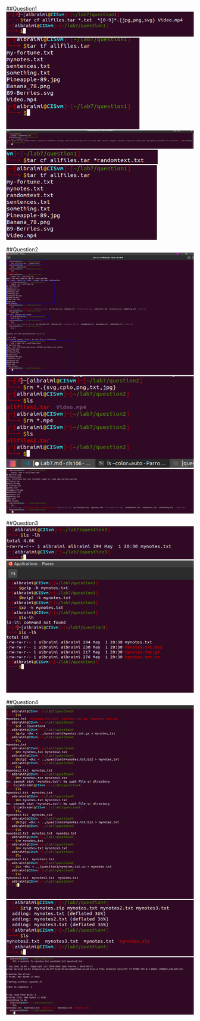##Question1
![Question1.1](../labs/../lab7/q1.1.png)
![Question1.2](../labs/../lab7/q1.2.png)
![Question1.3](../labs/../lab7/q1.3.png)
![Question1.4](../labs/../lab7/q1.4.png)
![Question1.5](../labs/../lab7/q1.5.png)

##Question2
![Question2.1-3](../labs/../lab7/q2.1-3.png)
![Question2.4](../labs/../lab7/q2.4.png)
![Question2.5](../labs/../lab7/q2.5.png)

##Question3
![Question3.1](../labs/../lab7/q3.1.png)
![Question3.2.5](../labs/../lab7/q3.2.5.png)

##Question4
![Question4.1](../labs/../lab7/q4.1.png)
![Question4.2](../labs/../lab7/q4.2.png)
![Question4.3](../labs/../lab7/q4.3.png)
